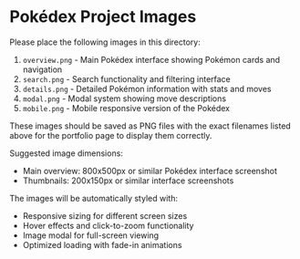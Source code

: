 # Pokédex Project Images

Please place the following images in this directory:

1. `overview.png` - Main Pokédex interface showing Pokémon cards and navigation
2. `search.png` - Search functionality and filtering interface
3. `details.png` - Detailed Pokémon information with stats and moves
4. `modal.png` - Modal system showing move descriptions
5. `mobile.png` - Mobile responsive version of the Pokédex

These images should be saved as PNG files with the exact filenames listed above for the portfolio page to display them correctly.

Suggested image dimensions:
- Main overview: 800x500px or similar Pokédex interface screenshot
- Thumbnails: 200x150px or similar interface screenshots

The images will be automatically styled with:
- Responsive sizing for different screen sizes
- Hover effects and click-to-zoom functionality
- Image modal for full-screen viewing
- Optimized loading with fade-in animations
